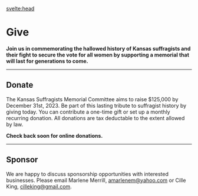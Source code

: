 <svelte:head>

<title>Give - Kansas Suffragist Memorial</title>
<!-- <meta
		name="description"
		content="Join us in commemorating the hallowed history of Kansas suffragists and their fight to secure
	the vote for all women."
	/> -->
</svelte:head>

<div class="prose mx-auto mt-8 max-w-2xl lg:prose-lg">

<h1 class="text-center">Give</h1>

**Join us in commemorating the hallowed history of Kansas suffragists and their fight to secure the vote for all women by supporting a memorial that will last for generations to come.**

---

## Donate

The Kansas Suffragists Memorial Committee aims to raise $125,000 by December 31st, 2023. Be part of this lasting tribute to suffragist history by giving today. You can contribute a one-time gift or set up a monthly recurring donation. All donations are tax deductable to the extent allowed by law.

**Check back soon for online donations.**

<!-- <a href="/" class="mt-12 no-underline rounded bg-blue-50 px-4 py-2 hover:bg-blue-100">Donate</a> -->

---

## Sponsor

We are happy to discuss sponsorship opportunities with interested businesses. Please email Marlene Merrill, <a href="mailto:amarlenem@yahoo.com">amarlenem@yahoo.com</a> or Cille King, <a href="mailto:cilleking@gmail.com">cilleking@gmail.com</a>.

</div>
